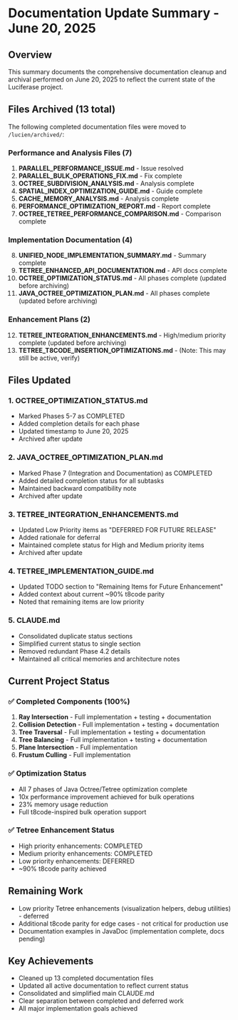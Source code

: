 # Documentation Update Summary - June 20, 2025

## Overview
This summary documents the comprehensive documentation cleanup and archival performed on June 20, 2025 to reflect the current state of the Luciferase project.

## Files Archived (13 total)
The following completed documentation files were moved to `/lucien/archived/`:

### Performance and Analysis Files (7)
1. **PARALLEL_PERFORMANCE_ISSUE.md** - Issue resolved
2. **PARALLEL_BULK_OPERATIONS_FIX.md** - Fix complete
3. **OCTREE_SUBDIVISION_ANALYSIS.md** - Analysis complete
4. **SPATIAL_INDEX_OPTIMIZATION_GUIDE.md** - Guide complete
5. **CACHE_MEMORY_ANALYSIS.md** - Analysis complete
6. **PERFORMANCE_OPTIMIZATION_REPORT.md** - Report complete
7. **OCTREE_TETREE_PERFORMANCE_COMPARISON.md** - Comparison complete

### Implementation Documentation (4)
8. **UNIFIED_NODE_IMPLEMENTATION_SUMMARY.md** - Summary complete
9. **TETREE_ENHANCED_API_DOCUMENTATION.md** - API docs complete
10. **OCTREE_OPTIMIZATION_STATUS.md** - All phases complete (updated before archiving)
11. **JAVA_OCTREE_OPTIMIZATION_PLAN.md** - All phases complete (updated before archiving)

### Enhancement Plans (2)
12. **TETREE_INTEGRATION_ENHANCEMENTS.md** - High/medium priority complete (updated before archiving)
13. **TETREE_T8CODE_INSERTION_OPTIMIZATIONS.md** - (Note: This may still be active, verify)

## Files Updated

### 1. **OCTREE_OPTIMIZATION_STATUS.md**
- Marked Phases 5-7 as COMPLETED
- Added completion details for each phase
- Updated timestamp to June 20, 2025
- Archived after update

### 2. **JAVA_OCTREE_OPTIMIZATION_PLAN.md**
- Marked Phase 7 (Integration and Documentation) as COMPLETED
- Added detailed completion status for all subtasks
- Maintained backward compatibility note
- Archived after update

### 3. **TETREE_INTEGRATION_ENHANCEMENTS.md**
- Updated Low Priority items as "DEFERRED FOR FUTURE RELEASE"
- Added rationale for deferral
- Maintained complete status for High and Medium priority items
- Archived after update

### 4. **TETREE_IMPLEMENTATION_GUIDE.md**
- Updated TODO section to "Remaining Items for Future Enhancement"
- Added context about current ~90% t8code parity
- Noted that remaining items are low priority

### 5. **CLAUDE.md**
- Consolidated duplicate status sections
- Simplified current status to single section
- Removed redundant Phase 4.2 details
- Maintained all critical memories and architecture notes

## Current Project Status

### ✅ Completed Components (100%)
1. **Ray Intersection** - Full implementation + testing + documentation
2. **Collision Detection** - Full implementation + testing + documentation  
3. **Tree Traversal** - Full implementation + testing + documentation
4. **Tree Balancing** - Full implementation + testing + documentation
5. **Plane Intersection** - Full implementation
6. **Frustum Culling** - Full implementation

### ✅ Optimization Status
- All 7 phases of Java Octree/Tetree optimization complete
- 10x performance improvement achieved for bulk operations
- 23% memory usage reduction
- Full t8code-inspired bulk operation support

### ✅ Tetree Enhancement Status
- High priority enhancements: COMPLETED
- Medium priority enhancements: COMPLETED
- Low priority enhancements: DEFERRED
- ~90% t8code parity achieved

## Remaining Work
- Low priority Tetree enhancements (visualization helpers, debug utilities) - deferred
- Additional t8code parity for edge cases - not critical for production use
- Documentation examples in JavaDoc (implementation complete, docs pending)

## Key Achievements
- Cleaned up 13 completed documentation files
- Updated all active documentation to reflect current status
- Consolidated and simplified main CLAUDE.md
- Clear separation between completed and deferred work
- All major implementation goals achieved